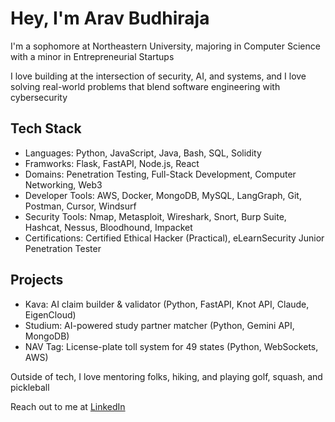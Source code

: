 # Hey, I'm Arav Budhiraja

I'm a sophomore at Northeastern University, majoring in Computer Science with a minor in Entrepreneurial Startups

I love building at the intersection of security, AI, and systems, and I love solving real-world problems that blend software engineering with cybersecurity

## Tech Stack

- Languages: Python, JavaScript, Java, Bash, SQL, Solidity  
- Framworks: Flask, FastAPI, Node.js, React  
- Domains: Penetration Testing, Full-Stack Development, Computer Networking, Web3  
- Developer Tools: AWS, Docker, MongoDB, MySQL, LangGraph, Git, Postman, Cursor, Windsurf
- Security Tools: Nmap, Metasploit, Wireshark, Snort, Burp Suite, Hashcat, Nessus, Bloodhound, Impacket
- Certifications: Certified Ethical Hacker (Practical), eLearnSecurity Junior Penetration Tester

## Projects

- Kava: AI claim builder & validator (Python, FastAPI, Knot API, Claude, EigenCloud)  
- Studium: AI-powered study partner matcher (Python, Gemini API, MongoDB)  
- NAV Tag: License-plate toll system for 49 states (Python, WebSockets, AWS)

Outside of tech, I love mentoring folks, hiking, and playing golf, squash, and pickleball

Reach out to me at [LinkedIn](https://www.linkedin.com/in/aravbudhiraja)
